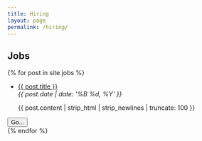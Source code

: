 ```yaml
---
title: Hiring
layout: page
permalink: /hiring/
---
```

<div class="row">
  <div class="col-md-6 col-md-offset-2 col-xs-12 col-xs-offset-0">
    <h2> Jobs</h2>
  </div>
</div>

{% for post in site.jobs %}
<div class="row">
    <div class="col-md-6 col-md-offset-2 col-xs-10 col-xs-offset-0">
    <ul>
    <li>
      <a target="_blank" href="{{site.base_path}}{{ post.url }}">{{ post.title }}</a><br>
      <em>{{ post.date | date: '%B %d, %Y' }}</em>
      <p>
        {{ post.content | strip_html | strip_newlines | truncate: 100 }}
      </p>
     </li>
     </ul>
     </div>
    <div class="col-md-2 col-xs-2"><a href="{{site.base_path}}{{ post.url }}" targer="_blank"><button type="button" class="btn btn-primary btn-lg">Go...</button></a></div>
</div>
{% endfor %}
